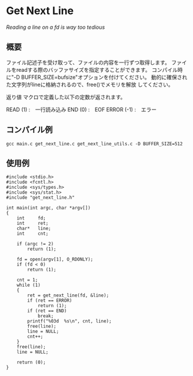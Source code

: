 # Get Next Line

*Reading a line on a fd is way too tedious*

## 概要

ファイル記述子を受け取って、ファイルの内容を一行ずつ取得します。
ファイルをreadする際のバッファサイズを指定することができます。
コンパイル時に"-D BUFFER\_SIZE=bufsize"オプションを付けてください。
動的に確保された文字列がlineに格納されるので、free()でメモリを解放
してください。

返り値
マクロで定義した以下の定数が返されます。

READ  (1)  :　一行読み込み
END   (0)  :　EOF
ERROR (-1) :　エラー

## コンパイル例

```
gcc main.c get_next_line.c get_next_line_utils.c -D BUFFER_SIZE=512
```

## 使用例

```
#include <stdio.h>
#include <fcntl.h>
#include <sys/types.h>
#include <sys/stat.h>
#include "get_next_line.h"

int	main(int argc, char *argv[])
{
	int		fd;
	int		ret;
	char*	line;
	int		cnt;

	if (argc != 2)
		return (1);

	fd = open(argv[1], O_RDONLY);
	if (fd < 0)
		return (1);

	cnt = 1;
	while (1)
	{
		ret = get_next_line(fd, &line);
		if (ret == ERROR)
			return (1);
		if (ret == END)
			break;
		printf("%03d  %s\n", cnt, line);
		free(line);
		line = NULL;
		cnt++;
	}
	free(line);
	line = NULL;

	return (0);
}
```
